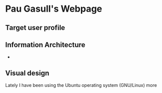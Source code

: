 # Pau Gasull's Webpage

## Target user profile


## Information Architecture

-
## Visual design

Lately I have been using the Ubuntu operating system (GNU/Linux) more